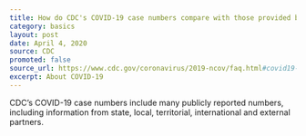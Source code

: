 ```yaml
---
title: How do CDC's COVID-19 case numbers compare with those provided by World Health Organization (WHO) or John Hopkins?
category: basics
layout: post
date: April 4, 2020
source: CDC
promoted: false
source_url: https://www.cdc.gov/coronavirus/2019-ncov/faq.html#covid19-basics
excerpt: About COVID-19
---
```


CDC’s COVID-19 case numbers include many publicly reported numbers, including information from state, local, territorial, international and external partners.